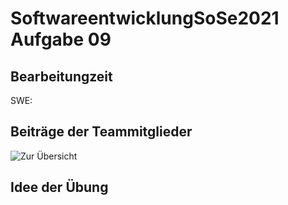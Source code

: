 # SoftwareentwicklungSoSe2021 Aufgabe 09

## Bearbeitungzeit

SWE: 

## Beiträge der Teammitglieder

![Zur Übersicht](https://raw.githubusercontent.com/<CI_REPOSITORY_OWNER>/<CI_REPOSITORY_NAME>/analytics/Contributions.png)

## Idee der Übung

